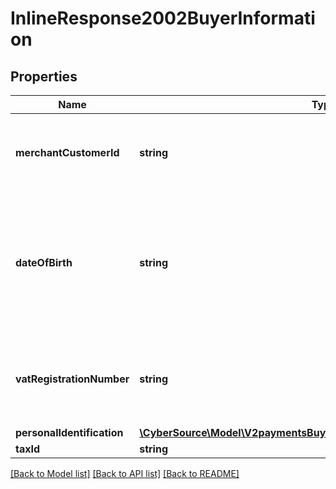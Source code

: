 # InlineResponse2002BuyerInformation

## Properties
Name | Type | Description | Notes
------------ | ------------- | ------------- | -------------
**merchantCustomerId** | **string** | Your identifier for the customer.  For processor-specific information, see the customer_account_id field in [Credit Card Services Using the SCMP API.](http://apps.cybersource.com/library/documentation/dev_guides/CC_Svcs_SCMP_API/html) | [optional] 
**dateOfBirth** | **string** | Recipientâ€™s date of birth. **Format**: &#x60;YYYYMMDD&#x60;.  This field is a pass-through, which means that CyberSource ensures that the value is eight numeric characters but otherwise does not verify the value or modify it in any way before sending it to the processor. If the field is not required for the transaction, CyberSource does not forward it to the processor. | [optional] 
**vatRegistrationNumber** | **string** | Customerâ€™s government-assigned tax identification number.  For processor-specific information, see the purchaser_vat_registration_number field in [Level II and Level III Processing Using the SCMP API.](http://apps.cybersource.com/library/documentation/dev_guides/Level_2_3_SCMP_API/html) | [optional] 
**personalIdentification** | [**\CyberSource\Model\V2paymentsBuyerInformationPersonalIdentification[]**](V2paymentsBuyerInformationPersonalIdentification.md) |  | [optional] 
**taxId** | **string** | TBD | [optional] 

[[Back to Model list]](../README.md#documentation-for-models) [[Back to API list]](../README.md#documentation-for-api-endpoints) [[Back to README]](../README.md)


